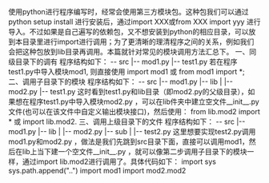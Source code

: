 使用python进行程序编写时，经常会使用第三方模块包。这种包我们可以通过python setup install 进行安装后，通过import XXX或from XXX import yyy 进行导入。不过如果是自己遍写的依赖包，又不想安装到python的相应目录，可以放到本目录里进行import进行调用；为了更清晰的理清程序之间的关系，例如我们会把这种包放到lib目录再调用。本篇就针对常见的模块调用方法汇总下。
一、同级目录下的调有
程序结构如下：
-- src
    |-- mod1.py
    |-- test1.py
若在程序test1.py中导入模块mod1, 则直接使用
import mod1
或
from mod1 import *;
二、调用子目录下的模块
程序结构如下：
-- src
    |-- mod1.py
    |-- lib
    |    |-- mod2.py
    |-- test1.py
这时看到test1.py和lib目录（即mod2.py的父级目录），如果想在程序test1.py中导入模块mod2.py ，可以在lib件夹中建立空文件__init__.py文件(也可以在该文件中自定义输出模块接口)，然后使用：
from lib.mod2 import *
或
import lib.mod2.
三、调用上级目录下的文件
程序结构如下：
-- src
    |-- mod1.py
    |-- lib
    |    |-- mod2.py
    |-- sub
    |    |-- test2.py
这里想要实现test2.py调用mod1.py和mod2.py ，做法是我们先跳到src目录下面，直接可以调用mod1，然后在lib上当下建一个空文件__init__.py ，就可以像第二步调用子目录下的模块一样，通过import  lib.mod2进行调用了。具体代码如下：
import sys
sys.path.append("..")
import mod1
import mod2.mod2